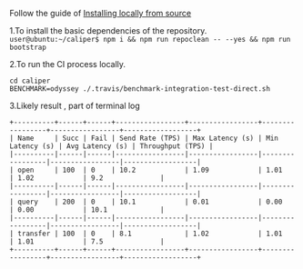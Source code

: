 Follow the guide of [Installing locally from source](https://hyperledger.github.io/caliper/vNext/installing-caliper/#installing-locally-from-source)

1.To install the basic dependencies of the repository.
`user@ubuntu:~/caliper$ npm i && npm run repoclean -- --yes && npm run bootstrap`

2.To run the CI process locally.
```shell
cd caliper
BENCHMARK=odyssey ./.travis/benchmark-integration-test-direct.sh
```

3.Likely result , part of terminal log
```
+----------+------+------+-----------------+-----------------+-----------------+-----------------+------------------+
| Name     | Succ | Fail | Send Rate (TPS) | Max Latency (s) | Min Latency (s) | Avg Latency (s) | Throughput (TPS) |
|----------|------|------|-----------------|-----------------|-----------------|-----------------|------------------|
| open     | 100  | 0    | 10.2            | 1.09            | 1.01            | 1.02            | 9.2              |
|----------|------|------|-----------------|-----------------|-----------------|-----------------|------------------|
| query    | 200  | 0    | 10.1            | 0.01            | 0.00            | 0.00            | 10.1             |
|----------|------|------|-----------------|-----------------|-----------------|-----------------|------------------|
| transfer | 100  | 0    | 8.1             | 1.02            | 1.01            | 1.01            | 7.5              |
+----------+------+------+-----------------+-----------------+-----------------+-----------------+------------------+

```
